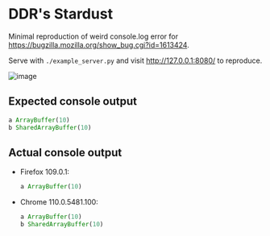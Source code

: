 # DDR's __Stardust__

Minimal reproduction of weird console.log error for https://bugzilla.mozilla.org/show_bug.cgi?id=1613424.

Serve with `./example_server.py` and visit http://127.0.0.1:8080/ to reproduce.

![image](https://user-images.githubusercontent.com/862627/229399158-37db685b-5f8e-4b5a-accb-b4e35fd28b23.png)

Expected console output
---
```js
a ArrayBuffer(10)
b SharedArrayBuffer(10)
```

Actual console output
---
- Firefox 109.0.1:
	```js
	a ArrayBuffer(10)
	```
- Chrome 110.0.5481.100:
	```js
	a ArrayBuffer(10)
	b SharedArrayBuffer(10)
	```
